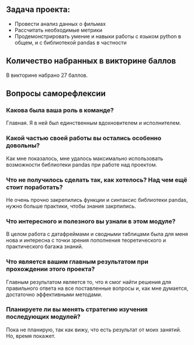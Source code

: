 ## Задача проекта:  
* Провести анализ данных о фильмах
* Рассчитать необходимые метрики
* Продемонстрировать умение и навыки работы с языком python в общем, и с библиотекой pandas в частности

## Количество набранных в викторине баллов  
В викторине набрано 27 баллов.

## Вопросы саморефлексии  

### Какова была ваша роль в команде?
Главная. Я в ней был единственным вдохновителем и исполнителем.  

### Какой частью своей работы вы остались особенно довольны?  
Как мне показалось, мне удалось максимально использовать возможности библиотеки pandas при работе над проектом.  

### Что не получилось сделать так, как хотелось? Над чем ещё стоит поработать?  
Не очень прочно закрепились функции и синтаксис библиотеки pandas, нужно больше практики, чтобы знания закрпились.

### Что интересного и полезного вы узнали в этом модуле?  
В целом работа с датафреймами и сводными таблицами была для меня нова и интересна с точки зрения пополнения теоретического и практического багажа знаний.  

### Что является вашим главным результатом при прохождении этого проекта?  
Главным результатом является то, что я смог найти решения для правильного ответа на все поставленные вопросы и, как мне думается, достаточно эффективными методами.  
### Планируете ли вы менять стратегию изучения последующих модулей?  
Пока не планирую, так как вижу, что есть результат от моих занятий. Но, время покажет.  
